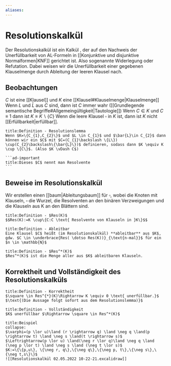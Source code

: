 ```yaml
---
aliases: 
---
```

$\newcommand{\f}[1]{\mathcal{#1}}\newcommand{\F}[1]{\mathfrak{#1}}\newcommand{\b}[1]{\mathbb{#1}}$
# Resolutionskalkül 
Der Resolutionskalkül ist ein Kalkül , der auf den Nachweis der Unerfüllbarkeit von AL-Formeln in [[Konjunktive und disjunktive Normalformen|KNF]] gerichtet ist. Also sogenannte Widerlegung oder Refutation.
Dabei weisen wir die Unerfüllbarkeit einer gegebenen Klauselmenge durch Ableitung der leeren Klausel nach.

## Beobachtungen
$C$ ist eine [[Klausel]] und $K$ eine [[Klausel#Klauselmenge|Klauselmenge]]
Wenn $L$ und $\bar{L}$ aus $C$ sind, dann ist $C$ immer wahr ([[Grundlegende semantische Begriffe#Allgemeingültigkeit|Tautologie]])
Wenn $C\in K$ und $C \equiv 1$ dann ist $K \equiv K \backslash \{C\}$
Wenn die leere Klausel $\square$ in $K$ ist, dann ist $K$ nicht [[Erfüllbarkeit|erfüllbar]].
````ad-abstract
title:Definition - Resolutionslemma
Wenn $K=\{C_{1},C_{2}\}$ und $L \in C_{1}$ und $\bar{L}\in C_{2}$ dann können wir ein $C$ mit $C=(C_{1}\backslash \{L\}) \cup(C_{2}\backslash\{\bar{L}\})$ definieren, sodass dann $K \equiv K \cup \{C\}$. (Also $K \vDash C$)

```ad-important
title:Dieses $C$ nennt man Resolvente
```

````

## Beweise im Resolutionskalkül
Wir erstellen einen [[baum|Ableitungsbaum]] für $\square$, wobei die Knoten mit Klauseln, $\square$ die Wurzel, die Resolventen an den binären Verzweigungen und die Klauseln aus K an den Blättern sind.

```ad-abstract
title:Definition - $Res(K)$
$$Res(K):=K \cup\{C:C \text{ Resolvente von Klauseln in }K\}$$
```

```ad-abstract
title:Definition - Ableitbar
Eine Klausel $C$ heißt (im Resolutionskalkül) **ableitbar** aus $K$, gdw. $C \in \underbrace{Res( \dotso Res(K))}_{\text{n-mal}}$ für ein $n \in \mathbb{N}$
```

```ad-abstract
title:Definition - $Res^*(K)$
$Res^*(K)$ ist die Menge aller aus $K$ ableitbaren Klauseln.
```

## Korrektheit und Vollständigkeit des Resolutionskalküls
```ad-info
title:Definition - Korrektheit
$\square \in Res^{*}(K)\Rightarrow K \equiv 0 \text{ unerfüllbar.}$
$\text{(Die Aussage folgt sofort aus dem Resolutionslemma)}$
```
```ad-abstract
title:Definition - Vollständigkeit
$K$ unerfüllbar $\Rightarrow \square \in Res^*(K)$
```


```ad-example
title:Beispiel
collapse:
$\varphi=(p \lor u)\land (r \rightarrow q) \land \neg q \land(p \rightarrow t) \land \neg s \land(t \rightarrow s)$
$\Leftrightarrow(p \lor u) \land(\neg r \lor q)\land \neg q \land (\neg p \lor t) \land \neg s \land (\neg t \lor s)$
$K:=\{\{p,u\}, \{\neg r, q\},\{\neg q\},\{\neg p, t\},\{\neg s\},\{\neg t,s\}\}$
![[Resolutionskalkül 02.05.2022 10-22-21.excalidraw]]
```
